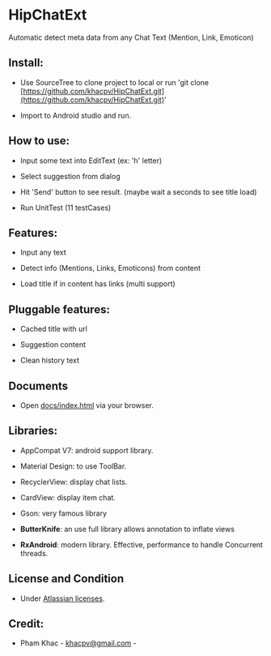 # HipChatExt

Automatic detect meta data from any Chat Text (Mention, Link, Emoticon)

## Install:

- Use SourceTree to clone project to local or run 'git clone [https://github.com/khacpv/HipChatExt.git](https://github.com/khacpv/HipChatExt.git)'

- Import to Android studio and run.


## How to use:

- Input some text into EditText (ex: 'h' letter)

- Select suggestion from dialog

- Hit 'Send' button to see result. (maybe wait a seconds to see title load)

- Run UnitTest (11 testCases)

## Features:

- Input any text

- Detect info (Mentions, Links, Emoticons) from content

- Load title if in content has links (multi support)

## Pluggable features:

- Cached title with url

- Suggestion content

- Clean history text

## Documents

- Open [docs/index.html](https://github.com/khacpv/HipChatExt/blob/develop/docs/index.html) via your browser.

## Libraries:

- AppCompat V7: android support library.

- Material Design: to use ToolBar.

- RecyclerView: display chat lists.

- CardView: display item chat.

- Gson: very famous library

- **ButterKnife**: an use full library allows annotation to inflate views

- **RxAndroid**: modern library. Effective, performance to handle Concurrent threads.

## License and Condition

- Under [Atlassian licenses](https://www.atlassian.com/licensing/jira).

## Credit:

- Pham Khac - [khacpv@gmail.com](khacpv@gmail.com) -